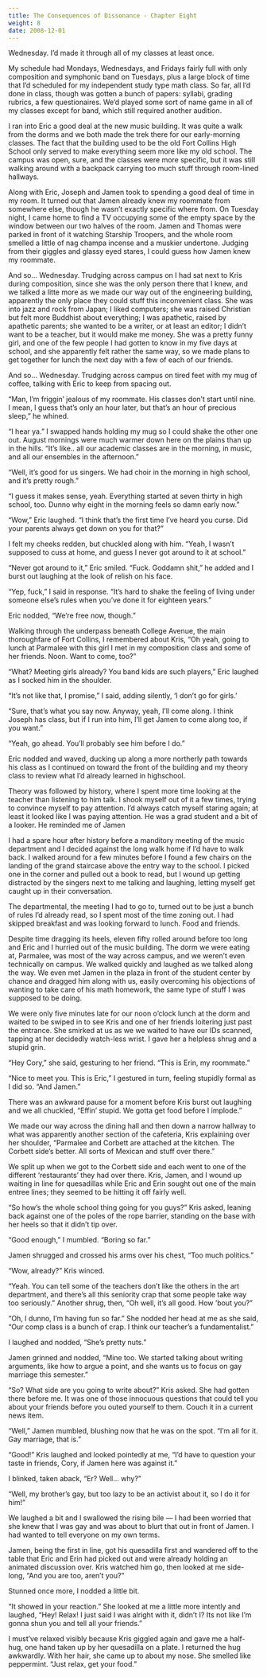 ```yaml
---
title: The Consequences of Dissonance - Chapter Eight
weight: 8
date: 2008-12-01
---
```


Wednesday. I’d made it through all of my classes at least once.

My schedule had Mondays, Wednesdays, and Fridays fairly full with only
composition and symphonic band on Tuesdays, plus a large block of time
that I’d scheduled for my independent study type math class. So far, all
I’d done in class, though was gotten a bunch of papers: syllabi, grading
rubrics, a few questionaires. We’d played some sort of name game in all
of my classes except for band, which still required another audition.

I ran into Eric a good deal at the new music building. It was quite a
walk from the dorms and we both made the trek there for our
early-morning classes. The fact that the building used to be the old
Fort Collins High School only served to make everything seem more like
my old school. The campus was open, sure, and the classes were more
specific, but it was still walking around with a backpack carrying too
much stuff through room-lined hallways.

Along with Eric, Joseph and Jamen took to spending a good deal of time
in my room. It turned out that Jamen already knew my roommate from
somewhere else, though he wasn’t exactly specific where from. On Tuesday
night, I came home to find a TV occupying some of the empty space by the
window between our two halves of the room. Jamen and Thomas were parked
in front of it watching Starship Troopers, and the whole room smelled a
little of nag champa incense and a muskier undertone. Judging from their
giggles and glassy eyed stares, I could guess how Jamen knew my
roommate.

And so... Wednesday. Trudging across campus on I had sat next to Kris
during composition, since she was the only person there that I knew, and
we talked a litte more as we made our way out of the engineering
building, apparently the only place they could stuff this inconvenient
class. She was into jazz and rock from Japan; I liked computers; she was
raised Christian but felt more Buddhist about everything; I was
apathetic, raised by apathetic parents; she wanted to be a writer, or at
least an editor; I didn’t want to be a teacher, but it would make me
money. She was a pretty funny girl, and one of the few people I had
gotten to know in my five days at school, and she apparently felt rather
the same way, so we made plans to get together for lunch the next day
with a few of each of our friends.

And so... Wednesday. Trudging across campus on tired feet with my mug of
coffee, talking with Eric to keep from spacing out.

“Man, I’m friggin’ jealous of my roommate. His classes don’t start until
nine. I mean, I guess that’s only an hour later, but that’s an hour of
precious sleep,” he whined.

“I hear ya.” I swapped hands holding my mug so I could shake the other
one out. August mornings were much warmer down here on the plains than
up in the hills. “It’s like.. all our academic classes are in the
morning, in music, and all our ensembles in the afternoon.”

“Well, it’s good for us singers. We had choir in the morning in high
school, and it’s pretty rough.”

“I guess it makes sense, yeah. Everything started at seven thirty in
high school, too. Dunno why eight in the morning feels so damn early
now.”

“Wow,” Eric laughed. “I think that’s the first time I’ve heard you
curse. Did your parents always get down on you for that?”

I felt my cheeks redden, but chuckled along with him. “Yeah, I wasn’t
supposed to cuss at home, and guess I never got around to it at school.”

“Never got around to it,” Eric smiled. “Fuck. Goddamn shit,” he added
and I burst out laughing at the look of relish on his face.

“Yep, fuck,” I said in response. “It’s hard to shake the feeling of
living under someone else’s rules when you’ve done it for eighteen
years.”

Eric nodded, “We’re free now, though.”

Walking through the underpass beneath College Avenue, the main
thoroughfare of Fort Collins, I remembered about Kris, “Oh yeah, going
to lunch at Parmalee with this girl I met in my composition class and
some of her friends. Noon. Want to come, too?”

“What? Meeting girls already? You band kids are such players,” Eric
laughed as I socked him in the shoulder.

“It’s not like that, I promise,” I said, adding silently, ‘I don’t go
for girls.’

“Sure, that’s what you say now. Anyway, yeah, I’ll come along. I think
Joseph has class, but if I run into him, I’ll get Jamen to come along
too, if you want.”

“Yeah, go ahead. You’ll probably see him before I do.”

Eric nodded and waved, ducking up along a more northerly path towards
his class as I continued on toward the front of the building and my
theory class to review what I’d already learned in highschool.

Theory was followed by history, where I spent more time looking at the
teacher than listening to him talk. I shook myself out of it a few
times, trying to convince myself to pay attention. I’d always catch
myself staring again; at least it looked like I was paying attention. He
was a grad student and a bit of a looker. He reminded me of Jamen

I had a spare hour after history before a manditory meeting of the music
department and I decided against the long walk home if I’d have to walk
back. I walked around for a few minutes before I found a few chairs on
the landing of the grand staircase above the entry way to the school. I
picked one in the corner and pulled out a book to read, but I wound up
getting distracted by the singers next to me talking and laughing,
letting myself get caught up in their conversation.

The departmental, the meeting I had to go to, turned out to be just a
bunch of rules I’d already read, so I spent most of the time zoning out.
I had skipped breakfast and was looking forward to lunch. Food and
friends.

Despite time dragging its heels, eleven fifty rolled around before too
long and Eric and I hurried out of the music building. The dorm we were
eating at, Parmalee, was most of the way across campus, and we weren’t
even technically on campus. We walked quickly and laughed as we talked
along the way. We even met Jamen in the plaza in front of the student
center by chance and dragged him along with us, easily overcoming his
objections of wanting to take care of his math homework, the same type
of stuff I was supposed to be doing.

We were only five minutes late for our noon o’clock lunch at the dorm
and waited to be swiped in to see Kris and one of her friends loitering
just past the entrance. She smirked at us as we we waited to have our
IDs scanned, tapping at her decidedly watch-less wrist. I gave her a
helpless shrug and a stupid grin.

“Hey Cory,” she said, gesturing to her friend. “This is Erin, my
roommate.”

“Nice to meet you. This is Eric,” I gestured in turn, feeling stupidly
formal as I did so. “And Jamen.”

There was an awkward pause for a moment before Kris burst out laughing
and we all chuckled, “Effin’ stupid. We gotta get food before I
implode.”

We made our way across the dining hall and then down a narrow hallway to
what was apparently another section of the cafeteria, Kris explaining
over her shoulder, “Parmalee and Corbett are attached at the kitchen.
The Corbett side’s better. All sorts of Mexican and stuff over there.”

We split up when we got to the Corbett side and each went to one of the
different ‘restaurants’ they had over there. Kris, Jamen, and I wound up
waiting in line for quesadillas while Eric and Erin sought out one of
the main entree lines; they seemed to be hitting it off fairly well.

“So how’s the whole school thing going for you guys?” Kris asked,
leaning back against one of the poles of the rope barrier, standing on
the base with her heels so that it didn’t tip over.

“Good enough,” I mumbled. “Boring so far.”

Jamen shrugged and crossed his arms over his chest, “Too much politics.”

“Wow, already?” Kris winced.

“Yeah. You can tell some of the teachers don’t like the others in the
art department, and there’s all this seniority crap that some people
take way too seriously.” Another shrug, then, “Oh well, it’s all good.
How ’bout you?”

“Oh, I dunno, I’m having fun so far.” She nodded her head at me as she
said, “Our comp class is a bunch of crap. I think our teacher’s a
fundamentalist.”

I laughed and nodded, “She’s pretty nuts.”

Jamen grinned and nodded, “Mine too. We started talking about writing
arguments, like how to argue a point, and she wants us to focus on gay
marriage this semester.”

“So? What side are you going to write about?” Kris asked. She had gotten
there before me. It was one of those innocuous questions that could tell
you about your friends before you outed yourself to them. Couch it in a
current news item.

“Well,” Jamen mumbled, blushing now that he was on the spot. “I’m all
for it. Gay marriage, that is.”

“Good!” Kris laughed and looked pointedly at me, “I’d have to question
your taste in friends, Cory, if Jamen here was against it.”

I blinked, taken aback, “Er? Well... why?”

“Well, my brother’s gay, but too lazy to be an activist about it, so I
do it for him!”

We laughed a bit and I swallowed the rising bile — I had been worried
that she knew that I was gay and was about to blurt that out in front of
Jamen. I had wanted to tell everyone on my own terms.

Jamen, being the first in line, got his quesadilla first and wandered
off to the table that Eric and Erin had picked out and were already
holding an animated discussion over. Kris watched him go, then looked at
me side-long, “And you are too, aren’t you?”

Stunned once more, I nodded a little bit.

“It showed in your reaction.” She looked at me a little more intently
and laughed, “Hey! Relax! I just said I was alright with it, didn’t I?
Its not like I’m gonna shun you and tell all your friends.”

I must’ve relaxed visibly because Kris giggled again and gave me a
half-hug, one hand taken up by her quesadilla on a plate. I returned the
hug awkwardly. With her hair, she came up to about my nose. She smelled
like peppermint. “Just relax, get your food.”
